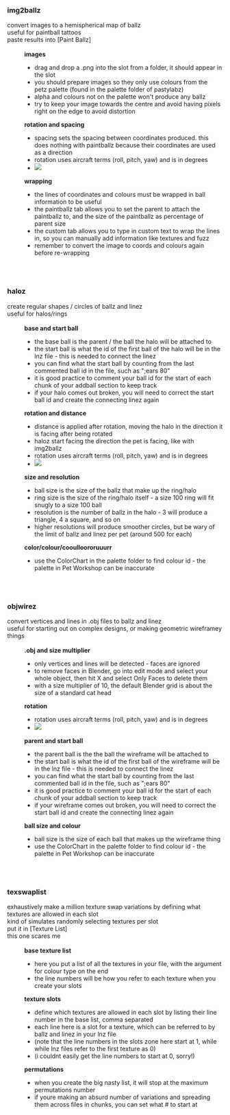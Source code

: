 <h3><b>img2ballz</b></h3>
	convert images to a hemispherical map of ballz<br>
	useful for paintball tattoos<br>
	paste results into [Paint Ballz]
	<br><br>
<div style="margin-left: 40px">
	<b>images</b>
		<ul>
			<li>drag and drop a .png into the slot from a folder, it should appear in the slot</li>
			<li>you should prepare images so they only use colours from the petz palette (found in the palette folder of pastylabz)</li>
			<li>alpha and colours not on the palette won't produce any ballz</li>
			<li>try to keep your image towards the centre and avoid having pixels right on the edge to avoid distortion</li>
		</ul>
	<b>rotation and spacing</b>
		<ul>
			<li>spacing sets the spacing between coordinates produced. this does nothing with paintballz because their coordinates are used as a direction</li>
			<li>rotation uses aircraft terms (roll, pitch, yaw) and is in degrees</li>
			<li><image src="rotationguide.png"></li>
		</ul>
	<b>wrapping</b>
		<ul>
			<li>the lines of coordinates and colours must be wrapped in ball information to be useful</li>
			<li>the paintballz tab allows you to set the parent to attach the paintballz to, and the size of the paintballz as percentage of parent size</li>
			<li>the custom tab allows you to type in custom text to wrap the lines in, so you can manually add information like textures and fuzz</li>
		<li>remember to convert the image to coords and colours again before re-wrapping</li>
		</ul>
</div><br><br>

<h3><b>haloz</b></h3>
	create regular shapes / circles of ballz and linez<br>
	useful for halos/rings<br>
	<br>
<div style="margin-left: 40px">
	<b>base and start ball</b>
		<ul>
			<li>the base ball is the parent / the ball the halo will be attached to</li>
			<li>the start ball is what the id of the first ball of the halo will be in the lnz file - this is needed to connect the linez</li>
			<li>you can find what the start ball by counting from the last commented ball id in the file, such as ";ears 80"</li>
			<li>it is good practice to comment your ball id for the start of each chunk of your addball section to keep track</li>
			<li>if your halo comes out broken, you will need to correct the start ball id and create the connecting linez again</li>
		</ul>
	<b>rotation and distance</b>
		<ul>
			<li>distance is applied after rotation, moving the halo in the direction it is facing after being rotated</li>
			<li>haloz start facing the direction the pet is facing, like with img2ballz</li>
			<li>rotation uses aircraft terms (roll, pitch, yaw) and is in degrees</li>
			<li><image src="rotationguide.png"></li>
		</ul>
	<b>size and resolution</b>
		<ul>
			<li>ball size is the size of the ballz that make up the ring/halo</li>
			<li>ring size is the size of the ring/halo itself - a size 100 ring will fit snugly to a size 100 ball</li>
			<li>resolution is the number of ballz in the halo - 3 will produce a triangle, 4 a square, and so on</li>
			<li>higher resolutions will produce smoother circles, but be wary of the limit of ballz and linez per pet (around 500 for each)</li>
		</ul>
	<b>color/colour/cooulloororuuurr</b>
		<ul>
			<li>use the ColorChart in the palette folder to find colour id - the palette in Pet Workshop can be inaccurate</li>
		</ul>
</div><br><br>

<h3><b>objwirez</b></h3>
	convert vertices and lines in .obj files to ballz and linez<br>
	useful for starting out on complex designs, or making geometric wireframey things<br>
	<br>
<div style="margin-left: 40px">
	<b>.obj and size multiplier</b>
		<ul>
			<li>only vertices and lines will be detected - faces are ignored</li>
			<li>to remove faces in Blender, go into edit mode and select your whole object, then hit X and select Only Faces to delete them</li>
			<li>with a size multiplier of 10, the default Blender grid is about the size of a standard cat head</li>
		</ul>
	<b>rotation</b>
		<ul>
			<li>rotation uses aircraft terms (roll, pitch, yaw) and is in degrees</li>
			<li><image src="rotationguide.png"></li>
		</ul>
	<b>parent and start ball</b>
		<ul>
			<li>the parent ball is the the ball the wireframe will be attached to</li>
			<li>the start ball is what the id of the first ball of the wireframe will be in the lnz file - this is needed to connect the linez</li>
			<li>you can find what the start ball by counting from the last commented ball id in the file, such as ";ears 80"</li>
			<li>it is good practice to comment your ball id for the start of each chunk of your addball section to keep track</li>
			<li>if your wireframe comes out broken, you will need to correct the start ball id and create the connecting linez again</li>
		</ul>
	<b>ball size and colour</b>
		<ul>
			<li>ball size is the size of each ball that makes up the wireframe thing</li>
			<li>use the ColorChart in the palette folder to find colour id - the palette in Pet Workshop can be inaccurate</li>
		</ul>
</div><br><br>

<h3><b>texswaplist</b></h3>
	exhaustively make a million texture swap variations by defining what textures are allowed in each slot<br>
	kind of simulates randomly selecting textures per slot<br>
	put it in [Texture List]<br>
	this one scares me<br>
	<br>
<div style="margin-left: 40px">
	<b>base texture list</b>
		<ul>
			<li>here you put a list of all the textures in your file, with the argument for colour type on the end</li>
			<li>the line numbers will be how you refer to each texture when you create your slots</li>
		</ul>
	<b>texture slots</b>
		<ul>
			<li>define which textures are allowed in each slot by listing their line number in the base list, comma separated</li>
			<li>each line here is a slot for a texture, which can be referred to by ballz and linez in your lnz file</li>
			<li>(note that the line numbers in the slots zone here start at 1, while while lnz files refer to the first texture as 0)</li>
			<li>(i couldnt easily get the line numbers to start at 0, sorry!)</li>
		</ul>
	<b>permutations</b>
		<ul>
			<li>when you create the big nasty list, it will stop at the maximum permutations number</li>
			<li>if youre making an absurd number of variations and spreading them across files in chunks, you can set what # to start at</li>
		</ul>
</div><br><br>

<br><br>
<br><br>
